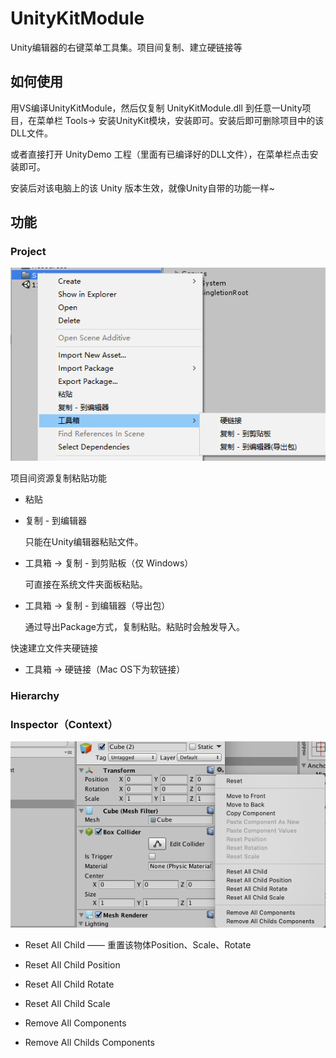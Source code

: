 # UnityKitModule

Unity编辑器的右键菜单工具集。项目间复制、建立硬链接等

## 如何使用

用VS编译UnityKitModule，然后仅复制 UnityKitModule.dll 到任意一Unity项目，在菜单栏 Tools-> 安装UnityKit模块，安装即可。安装后即可删除项目中的该DLL文件。

或者直接打开 UnityDemo 工程（里面有已编译好的DLL文件），在菜单栏点击安装即可。

安装后对该电脑上的该 Unity 版本生效，就像Unity自带的功能一样~

## 功能

### Project

![snipaste_20180316_142435](Doc/snipaste_20180316_142435.png)

项目间资源复制粘贴功能

* 粘贴

* 复制 - 到编辑器

  只能在Unity编辑器粘贴文件。

* 工具箱 -> 复制 - 到剪贴板（仅 Windows）

  可直接在系统文件夹面板粘贴。

* 工具箱 -> 复制 - 到编辑器（导出包）

  通过导出Package方式，复制粘贴。粘贴时会触发导入。

快速建立文件夹硬链接

* 工具箱 -> 硬链接（Mac OS下为软链接）


### Hierarchy

### Inspector（Context）

![Snipaste_2019-05-15_16-44-09](Doc/Snipaste_2019-05-15_16-44-09.png)

* Reset All Child —— 重置该物体Position、Scale、Rotate
* Reset All Child Position
* Reset All Child Rotate
* Reset All Child Scale

* Remove All Components
* Remove All Childs Components

